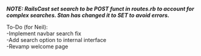 ***NOTE: RailsCast set search to be POST funct in routes.rb to account for complex searches. Stan has changed it to SET to avoid errors.***


To-Do (for Neil):<br>
-Implement navbar search fix<br>
-Add search option to internal interface<br>
-Revamp welcome page<br>